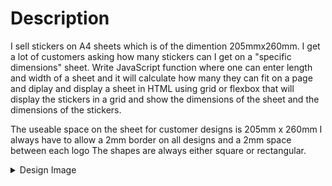 Description
===========
I sell stickers on A4 sheets which is of the dimention 205mmx260mm.
I get a lot of customers asking how many stickers can I get on a "specific dimensions" sheet.
Write JavaScript function where one can enter length and width of a sheet and it will calculate how many they can fit on a page and diplay and display a sheet in HTML using grid or flexbox that will display the stickers in a grid and show the dimensions of the sheet and the dimensions of the stickers.

The useable space on the sheet for customer designs is 205mm x 260mm I always have to allow a 2mm border on all designs and a 2mm space between each logo The shapes are always either square or rectangular.

<details>
    <summary>Design Image</summary>
    <img src="skiptonlabels/Stickers-Per-sheet.jpg" alt="Stickers Per Sheet" width="100%" height="auto">
</details>